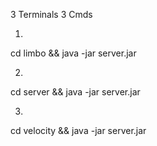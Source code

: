 <!-- Hello! this is a thing made by wadwdwd (discord) wadwdwd1 on github! -->
3 Terminals 3 Cmds

1.
cd limbo && java -jar server.jar

2.
cd server && java -jar server.jar

3.
cd velocity && java -jar server.jar
